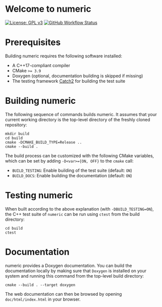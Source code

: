 # Welcome to numeric

[![License: GPL v3](https://img.shields.io/badge/License-GPLv3-blue.svg)](https://www.gnu.org/licenses/gpl-3.0)
[![GitHub Workflow Status](https://img.shields.io/github/actions/workflow/status/Numerical-Analysis-2024/numeric-cpp/ci.yml?branch=main)](https://github.com/Numerical-Analysis-2024/numeric-cpp/actions/workflows/ci.yml)



# Prerequisites

Building numeric requires the following software installed:

* A C++17-compliant compiler
* CMake `>= 3.9`
* Doxygen (optional, documentation building is skipped if missing)
* The testing framework [Catch2](https://archlinux.org/packages/extra/any/catch2-v2) for building the test suite

# Building numeric

The following sequence of commands builds numeric.
It assumes that your current working directory is the top-level directory
of the freshly cloned repository:

```
mkdir build
cd build
cmake -DCMAKE_BUILD_TYPE=Release ..
cmake --build .
```

The build process can be customized with the following CMake variables,
which can be set by adding `-D<var>={ON, OFF}` to the `cmake` call:

* `BUILD_TESTING`: Enable building of the test suite (default: `ON`)
* `BUILD_DOCS`: Enable building the documentation (default: `ON`)



# Testing numeric

When built according to the above explanation (with `-DBUILD_TESTING=ON`),
the C++ test suite of `numeric` can be run using
`ctest` from the build directory:

```
cd build
ctest
```


# Documentation

numeric provides a Doxygen documentation. You can build
the documentation locally by making sure that `Doxygen` is installed on your system
and running this command from the top-level build directory:

```
cmake --build . --target doxygen
```

The web documentation can then be browsed by opening `doc/html/index.html` in your browser.
